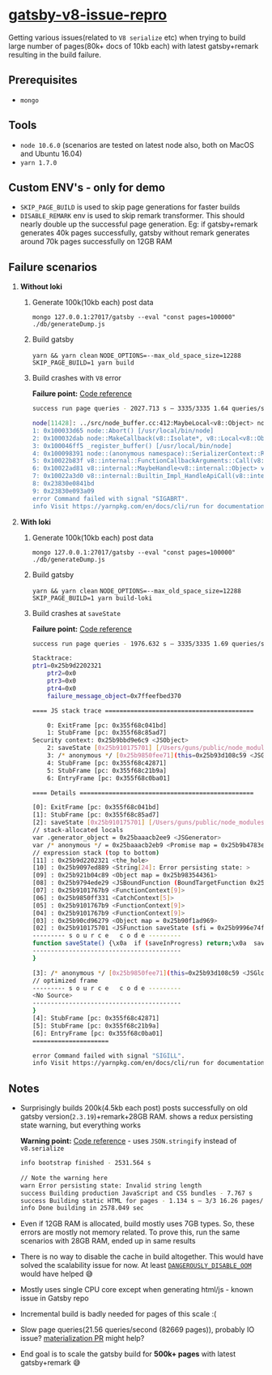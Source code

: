 # [gatsby-v8-issue-repro](https://github.com/gatsbyjs/gatsby/issues/17233)

Getting various issues(related to `V8 serialize` etc) when trying to build large number of pages(80k+ docs of 10kb each) with latest gatsby+remark resulting in the build failure.

## Prerequisites

- `mongo`

## Tools

- `node 10.6.0` (scenarios are tested on latest node also, both on MacOS and Ubuntu 16.04)
- `yarn 1.7.0`

## Custom ENV's - only for demo

- `SKIP_PAGE_BUILD` is used to skip page generations for faster builds
- `DISABLE_REMARK` env is used to skip remark transformer. This should nearly double up the successful page generation. Eg: if gatsby+remark generates 40k pages successfully, gatsby without remark generates around 70k pages successfully on 12GB RAM

## Failure scenarios

1. **Without loki**

    1. Generate 100k(10kb each) post data

        `mongo 127.0.0.1:27017/gatsby --eval "const pages=100000" ./db/generateDump.js`

    1. Build gatsby

        `yarn && yarn clean`
        `NODE_OPTIONS=--max_old_space_size=12288 SKIP_PAGE_BUILD=1 yarn build`

    1. Build crashes with `V8` error

        **Failure point:** [Code reference](https://github.com/gatsbyjs/gatsby/blob/858066f643b3465f957d3d30ef4aa34afd230369/packages/gatsby/src/redux/persist.js#L8)

        ```sh
        success run page queries - 2027.713 s — 3335/3335 1.64 queries/second

        node[11428]: ../src/node_buffer.cc:412:MaybeLocal<v8::Object> node::Buffer::New(node::Environment *, char *, size_t): Assertion `length <= kMaxLength' failed.
        1: 0x100033d65 node::Abort() [/usr/local/bin/node]
        2: 0x100032dab node::MakeCallback(v8::Isolate*, v8::Local<v8::Object>, char const*, int, v8::Local<v8::Value>*, node::async_context) [/usr/local/bin/node]
        3: 0x100046ff5 _register_buffer() [/usr/local/bin/node]
        4: 0x100098391 node::(anonymous namespace)::SerializerContext::ReleaseBuffer(v8::FunctionCallbackInfo<v8::Value> const&) [/usr/local/bin/node]
        5: 0x10022b83f v8::internal::FunctionCallbackArguments::Call(v8::internal::CallHandlerInfo*) [/usr/local/bin/node]
        6: 0x10022ad81 v8::internal::MaybeHandle<v8::internal::Object> v8::internal::(anonymous namespace)::HandleApiCallHelper<false>(v8::internal::Isolate*, v8::internal::Handle<v8::internal::HeapObject>, v8::internal::Handle<v8::internal::HeapObject>, v8::internal::Handle<v8::internal::FunctionTemplateInfo>, v8::internal::Handle<v8::internal::Object>, v8::internal::BuiltinArguments) [/usr/local/bin/node]
        7: 0x10022a3d0 v8::internal::Builtin_Impl_HandleApiCall(v8::internal::BuiltinArguments, v8::internal::Isolate*) [/usr/local/bin/node]
        8: 0x23830e0841bd
        9: 0x23830e093a09
        error Command failed with signal "SIGABRT".
        info Visit https://yarnpkg.com/en/docs/cli/run for documentation about this command.
        ```

1. **With loki**

    1. Generate 100k(10kb each) post data

        `mongo 127.0.0.1:27017/gatsby --eval "const pages=100000" ./db/generateDump.js`

    1. Build gatsby

        `yarn && yarn clean`
        `NODE_OPTIONS=--max_old_space_size=12288 SKIP_PAGE_BUILD=1 yarn build-loki`

    1. Build crashes at `saveState`

        **Failure point:** [Code reference](https://github.com/gatsbyjs/gatsby/blob/858066f643b3465f957d3d30ef4aa34afd230369/packages/gatsby/src/db/loki/index.js#L112)

        ```sh
        success run page queries - 1976.632 s — 3335/3335 1.69 queries/second

        Stacktrace:
        ptr1=0x25b9d2202321
            ptr2=0x0
            ptr3=0x0
            ptr4=0x0
            failure_message_object=0x7ffeefbed370

        ==== JS stack trace =========================================

            0: ExitFrame [pc: 0x355f68c041bd]
            1: StubFrame [pc: 0x355f68c85ad7]
        Security context: 0x25b9bbd9e6c9 <JSObject>
            2: saveState [0x25b910175701] [/Users/guns/public/node_modules/gatsby/dist/db/index.js:30] [bytecode=0x25b9097edb61 offset=181](this=0x25b90cd96279 <Object map = 0x25b90f1ad969>)
            3: /* anonymous */ [0x25b9850fee71](this=0x25b93d108c59 <JSGlobal Object>,0x25b9d2202321 <the_hole>)
            4: StubFrame [pc: 0x355f68c42871]
            5: StubFrame [pc: 0x355f68c21b9a]
            6: EntryFrame [pc: 0x355f68c0ba01]

        ==== Details ================================================

        [0]: ExitFrame [pc: 0x355f68c041bd]
        [1]: StubFrame [pc: 0x355f68c85ad7]
        [2]: saveState [0x25b910175701] [/Users/guns/public/node_modules/gatsby/dist/db/index.js:30] [bytecode=0x25b9097edb61 offset=181](this=0x25b90cd96279 <Object map = 0x25b90f1ad969>) {
        // stack-allocated locals
        var .generator_object = 0x25baaacb2ee9 <JSGenerator>
        var /* anonymous */ = 0x25baaacb2eb9 <Promise map = 0x25b9b4783e89>
        // expression stack (top to bottom)
        [11] : 0x25b9d2202321 <the_hole>
        [10] : 0x25b9097ed889 <String[24]: Error persisting state: >
        [09] : 0x25b921b04c89 <Object map = 0x25b983544361>
        [08] : 0x25b9794ede29 <JSBoundFunction (BoundTargetFunction 0x25b9794ecbf1)>
        [07] : 0x25b9101767b9 <FunctionContext[9]>
        [06] : 0x25b9850ff331 <CatchContext[5]>
        [05] : 0x25b9101767b9 <FunctionContext[9]>
        [04] : 0x25b9101767b9 <FunctionContext[9]>
        [03] : 0x25b90cd96279 <Object map = 0x25b90f1ad969>
        [02] : 0x25b910175701 <JSFunction saveState (sfi = 0x25b9996e74f9)>
        --------- s o u r c e   c o d e ---------
        function saveState() {\x0a  if (saveInProgress) return;\x0a  saveInProgress = true;\x0a\x0a  try {\x0a    await Promise.all(dbs.map(db => db.saveState()));\x0a  } catch (err) {\x0a    report.warn(`Error persisting state: ${err && err.message || err}`);\x0a  }\x0a\x0a  saveInProgress = false;\x0a}
        -----------------------------------------
        }

        [3]: /* anonymous */ [0x25b9850fee71](this=0x25b93d108c59 <JSGlobal Object>,0x25b9d2202321 <the_hole>) {
        // optimized frame
        --------- s o u r c e   c o d e ---------
        <No Source>
        -----------------------------------------
        }
        [4]: StubFrame [pc: 0x355f68c42871]
        [5]: StubFrame [pc: 0x355f68c21b9a]
        [6]: EntryFrame [pc: 0x355f68c0ba01]
        =====================

        error Command failed with signal "SIGILL".
        info Visit https://yarnpkg.com/en/docs/cli/run for documentation about this command.
        ```

## Notes

- Surprisingly builds 200k(4.5kb each post) posts successfully on old gatsby version(`2.3.19`)+remark+28GB RAM. shows a redux persisting state warning, but everything works

    **Warning point:** [Code reference](https://github.com/gatsbyjs/gatsby/blob/c043816915c0e4b632730091c1d14df08d6249d4/packages/gatsby/src/redux/persist.js#L37) - uses `JSON.stringify` instead of `v8.serialize`

    ```sh
    info bootstrap finished - 2531.564 s
    ⠀
    // Note the warning here
    warn Error persisting state: Invalid string length
    success Building production JavaScript and CSS bundles - 7.767 s
    success Building static HTML for pages - 1.134 s — 3/3 16.26 pages/second
    info Done building in 2578.049 sec
    ```

- Even if 12GB RAM is allocated, build mostly uses 7GB types. So, these errors are mostly not memory related. To prove this, run the same scenarios with 28GB RAM, ended up in same results
- There is no way to disable the cache in build altogether. This would have solved the scalability issue for now. At least [`DANGEROUSLY_DISABLE_OOM`](https://github.com/gatsbyjs/gatsby/pull/14767) would have helped 😅
- Mostly uses single CPU core except when generating html/js - known issue in Gatsby repo
- Incremental build is badly needed for pages of this scale :(
- Slow page queries(21.56 queries/second (82669 pages)), probably IO issue? [materialization PR](https://github.com/gatsbyjs/gatsby/pull/16091) might help?
- End goal is to scale the gatsby build for **500k+ pages** with latest gatsby+remark 😅
